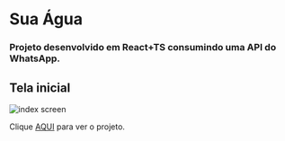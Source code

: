 # Sua Água

### Projeto desenvolvido em React+TS consumindo uma API do WhatsApp.

## Tela inicial

<img scr='https://i.ibb.co/yXWKHXf/1.png' alt='index screen'>

Clique <a href='https://agua-site.netlify.app/'>AQUI</a> para ver o projeto.
